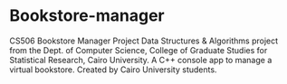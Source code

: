 # Bookstore-manager
CS506 Bookstore Manager Project  Data Structures &amp; Algorithms project from the Dept. of Computer Science, College of Graduate Studies for Statistical Research, Cairo University. A C++ console app to manage a virtual bookstore. Created by Cairo University students.
